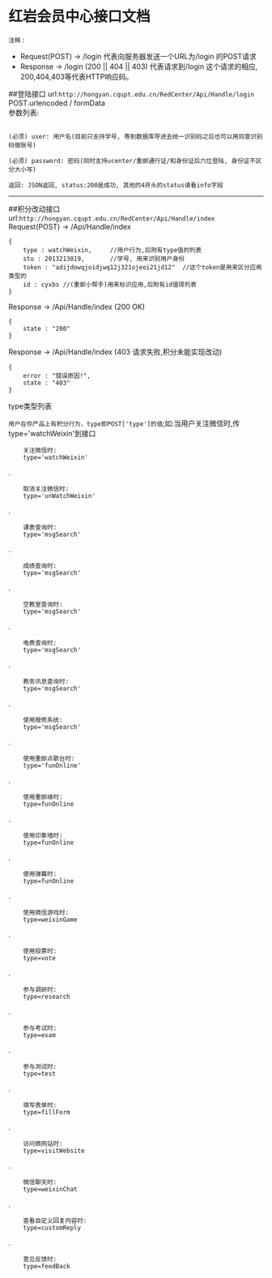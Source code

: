 红岩会员中心接口文档
===================
`注释` :

+ Request(POST) -> /login 代表向服务器发送一个URL为/login 的POST请求
+ Response -> /login (200 || 404 || 403) 代表请求到/login 这个请求的相应, 200,404,403等代表HTTP响应码。

##登陆接口
url:`http://hongyan.cqupt.edu.cn/RedCenter/Api/Handle/login`  
POST.urlencoded / formData  
参数列表:  

```

(必须) user: 用户名(目前只支持学号, 等到数据库导进去统一识别码之后也可以用同意识别码做账号)

(必须) password: 密码(同时支持ucenter/重邮通行证/和身份证后六位登陆, 身份证不区分大小写)

返回: JSON返回, status:200是成功, 其他的4开头的status请看info字段

```

------
##积分改动接口
url:`http://hongyan.cqupt.edu.cn/RedCenter/Api/Handle/index`  
Request(POST) -> /Api/Handle/index
	
	{
		type : watchWeixin,		//用户行为,后附有type值的列表
		stu : 2013213819,		//学号, 用来识别用户身份
		token : "adijdowqjoidjwq12j321ojeoi21jd12"	//这个token是用来区分应用类型的
		id : cyxbs //(重邮小帮手)用来标识应用,后附有id值得列表
	}

Response -> /Api/Handle/index (200 OK)
	
	{
		state : "200"
	}
	
Response -> /Api/Handle/index (403 请求失败,积分未能实现改动)
	
	{
		error : "错误原因!",
		state : "403"
	}

type类型列表

`用户在你产品上有积分行为，type即POST['type']的值`;如:当用户关注微信时,传type='watchWeixin'到接口

		关注微信时:
		type='watchWeixin'

.

		取消关注微信时:
		type='unWatchWeixin'

.

		课表查询时:
		type='msgSearch'
.

		成绩查询时:
		type='msgSearch'
.

		空教室查询时:
		type='msgSearch'		
.

		电费查询时:
		type='msgSearch'
.

		教务讯息查询时:
		type='msgSearch'
.

		使用报修系统:
		type='msgSearch'
.

		使用重邮点歌台时:
		type='funOnline'
.

		使用重邮缘时:
		type=funOnline
.

		使用印象墙时:
		type=funOnline
.

		使用弹幕时:
		type=funOnline
.

		使用微信游戏时:
		type=weixinGame

.
	
		使用投票时:
		type=vote

.

		参与调研时:
		type=research

.

		参与考试时:
		type=exam

.

		参与测试时:
		type=test

.

		填写表单时:
		type=fillForm

.

		访问微网站时:
		type=visitWebsite

.

		微信聊天时:
		type=weixinChat
.

		查看自定义回复内容时:
		type=customReply
.

		意见反馈时:
		type=feedBack
